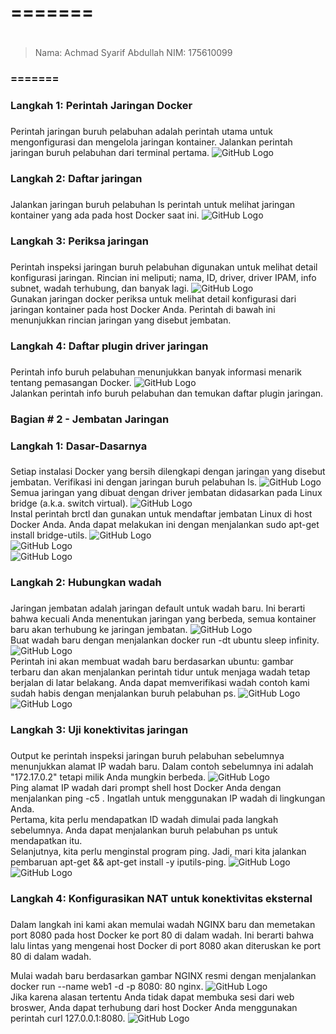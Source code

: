 # ======= <h1>
> Nama: Achmad Syarif Abdullah
> NIM: 175610099
### ======= <h3>

### Langkah 1: Perintah Jaringan Docker <h3>
Perintah jaringan buruh pelabuhan adalah perintah utama untuk mengonfigurasi dan mengelola jaringan kontainer. Jalankan perintah jaringan buruh pelabuhan dari terminal pertama.
    ![GitHub Logo](/minggu-10/Gambar/1.PNG)  
### Langkah 2: Daftar jaringan <h3>
Jalankan jaringan buruh pelabuhan ls perintah untuk melihat jaringan kontainer yang ada pada host Docker saat ini.
    ![GitHub Logo](/minggu-10/Gambar/2.PNG)  
### Langkah 3: Periksa jaringan <h3>
Perintah inspeksi jaringan buruh pelabuhan digunakan untuk melihat detail konfigurasi jaringan. Rincian ini meliputi; nama, ID, driver, driver IPAM, info subnet, wadah terhubung, dan banyak lagi.
    ![GitHub Logo](/minggu-10/Gambar/3.PNG)  
Gunakan jaringan docker periksa <network> untuk melihat detail konfigurasi dari jaringan kontainer pada host Docker Anda. Perintah di bawah ini menunjukkan rincian jaringan yang disebut jembatan.

### Langkah 4: Daftar plugin driver jaringan <h3>
Perintah info buruh pelabuhan menunjukkan banyak informasi menarik tentang pemasangan Docker.
    ![GitHub Logo](/minggu-10/Gambar/4.PNG)  
Jalankan perintah info buruh pelabuhan dan temukan daftar plugin jaringan.

### Bagian # 2 - Jembatan Jaringan
### Langkah 1: Dasar-Dasarnya <h3>
Setiap instalasi Docker yang bersih dilengkapi dengan jaringan yang disebut jembatan. Verifikasi ini dengan jaringan buruh pelabuhan ls.
    ![GitHub Logo](/minggu-10/Gambar/5.PNG)  
Semua jaringan yang dibuat dengan driver jembatan didasarkan pada Linux bridge (a.k.a. switch virtual).
    ![GitHub Logo](/minggu-10/Gambar/6.PNG)  
Instal perintah brctl dan gunakan untuk mendaftar jembatan Linux di host Docker Anda. Anda dapat melakukan ini dengan menjalankan sudo apt-get install bridge-utils.
    ![GitHub Logo](/minggu-10/Gambar/7.PNG)  
    ![GitHub Logo](/minggu-10/Gambar/8.PNG)  
    ![GitHub Logo](/minggu-10/Gambar/9.PNG)  
### Langkah 2: Hubungkan wadah <h3>
Jaringan jembatan adalah jaringan default untuk wadah baru. Ini berarti bahwa kecuali Anda menentukan jaringan yang berbeda, semua kontainer baru akan terhubung ke jaringan jembatan.
    ![GitHub Logo](/minggu-10/Gambar/10.PNG)  
Buat wadah baru dengan menjalankan docker run -dt ubuntu sleep infinity.
    ![GitHub Logo](/minggu-10/Gambar/11.PNG)  
Perintah ini akan membuat wadah baru berdasarkan ubuntu: gambar terbaru dan akan menjalankan perintah tidur untuk menjaga wadah tetap berjalan di latar belakang. Anda dapat memverifikasi wadah contoh kami sudah habis dengan menjalankan buruh pelabuhan ps.
    ![GitHub Logo](/minggu-10/Gambar/12.PNG)  
    ![GitHub Logo](/minggu-10/Gambar/13.PNG)  
### Langkah 3: Uji konektivitas jaringan <h3>
Output ke perintah inspeksi jaringan buruh pelabuhan sebelumnya menunjukkan alamat IP wadah baru. Dalam contoh sebelumnya ini adalah "172.17.0.2" tetapi milik Anda mungkin berbeda. 
    ![GitHub Logo](/minggu-10/Gambar/14.PNG)  
Ping alamat IP wadah dari prompt shell host Docker Anda dengan menjalankan ping -c5 <Alamat IPv4>. Ingatlah untuk menggunakan IP wadah di lingkungan Anda.    
Pertama, kita perlu mendapatkan ID wadah dimulai pada langkah sebelumnya. Anda dapat menjalankan buruh pelabuhan ps untuk mendapatkan itu.    
Selanjutnya, kita perlu menginstal program ping. Jadi, mari kita jalankan pembaruan apt-get && apt-get install -y iputils-ping.
    ![GitHub Logo](/minggu-10/Gambar/15.PNG)  
    ![GitHub Logo](/minggu-10/Gambar/16.PNG)  
### Langkah 4: Konfigurasikan NAT untuk konektivitas eksternal <h3>
Dalam langkah ini kami akan memulai wadah NGINX baru dan memetakan port 8080 pada host Docker ke port 80 di dalam wadah. Ini berarti bahwa lalu lintas yang mengenai host Docker di port 8080 akan diteruskan ke port 80 di dalam wadah.

Mulai wadah baru berdasarkan gambar NGINX resmi dengan menjalankan docker run --name web1 -d -p 8080: 80 nginx.
    ![GitHub Logo](/minggu-10/Gambar/17.PNG)  
Jika karena alasan tertentu Anda tidak dapat membuka sesi dari web broswer, Anda dapat terhubung dari host Docker Anda menggunakan perintah curl 127.0.0.1:8080.
    ![GitHub Logo](/minggu-10/Gambar/18.PNG)  